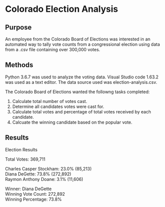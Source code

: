 # Colorado Election Analysis
## Purpose
An employee from the Colorado Board of Elections was interested in an automated way to tally vote counts from a congressional election using data from a .csv file containing over 300,000 votes. 

## Methods
Python 3.6.7 was used to analyze the voting data. Visual Studio code 1.63.2 was used as a text editor. The data source used was election-analysis.csv. 

The Colorado Board of Elections wanted the followng tasks completed:

1. Calculate total number of votes cast.
2. Determine all candidates votes were cast for.
3. Calculate total votes and percentage of total votes received by each candidate.
4. Calcuate the winning candidate based on the popular vote.

## Results

Election Results

Total Votes: 369,711

Charles Casper Stockham: 23.0% (85,213)<br>
Diana DeGette: 73.8% (272,892)<br>
Raymon Anthony Doane: 3.1% (11,606)<br>

Winner: Diana DeGette<br>
Winning Vote Count: 272,892<br>
Winning Percentage: 73.8%<br>



